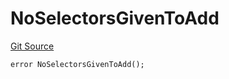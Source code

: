 # NoSelectorsGivenToAdd
[Git Source](https://github.com/thrackle-io/tron/blob/2e0bd455865a1259ae742cba145517a82fc00f5d/src/economic/ruleStorage/RuleStorageDiamondLib.sol)


```solidity
error NoSelectorsGivenToAdd();
```

